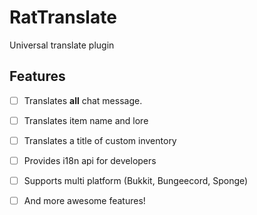 # RatTranslate

Universal translate plugin

## Features

 * [ ] Translates **all** chat message.
 * [ ] Translates item name and lore
 * [ ] Translates a title of custom inventory
 * [ ] Provides i18n api for developers
 * [ ] Supports multi platform (Bukkit, Bungeecord, Sponge)
 * [ ] And more awesome features!

